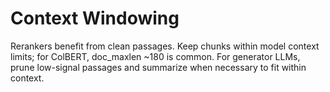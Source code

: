 # Context Windowing

Rerankers benefit from clean passages. Keep chunks within model context limits; for ColBERT, doc_maxlen ~180 is common. For generator LLMs, prune low-signal passages and summarize when necessary to fit within context.
